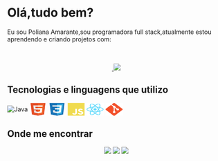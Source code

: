 
<div>
  <h1>Olá,tudo bem?</h1>
  <p>
    Eu sou Poliana Amarante,sou programadora full stack,atualmente estou aprendendo e criando projetos com:
  </p>
  <img src="https://img.shields.io/badge/JavaScript-323330?style=for-the-badge&logo=javascript&logoColor=F7DF1E" alt=""><br>
  <img src="https://img.shields.io/badge/React-20232A?style=for-the-badge&logo=react&logoColor=61DAFB" alt="">

</div>


<div align="center">
    <a href="https://github.com/POLLY1515">
      <img height="150em" src="https://github-readme-stats.vercel.app/api?username=POLLY1515&show_icons=true&theme=dracula&hide_border=false&&layout=compact" alt="">
    <img height="150em" src="https://github-readme-stats.vercel.app/api/top-langs/?username=POLLY1515&theme=dracula&hide_border=false&&layout=compact"/>
    </a>
  </div>

  <div>
    <h2>Tecnologias e linguagens que utilizo</h2>
    <img align="center" alt="Java" height="30" width="40"src="https://img.shields.io/badge/Java-ED8B00.svg?style=for-the-badge&logo=java&logoColor=%23F7DF1E"/>
    <img align="center" alt="HTML" height="30" width="40" src="https://raw.githubusercontent.com/devicons/devicon/master/icons/html5/html5-original.svg">
    <img align="center" alt="CSS" height="30" width="40" src="https://raw.githubusercontent.com/devicons/devicon/master/icons/css3/css3-original.svg">
    <img align="center" alt="Js" height="30" width="40" src="https://raw.githubusercontent.com/devicons/devicon/master/icons/javascript/javascript-plain.svg">
    <img align="center" alt="React" height="30" width="40" src="https://raw.githubusercontent.com/devicons/devicon/master/icons/react/react-original.svg">
    <img align="center" alt="git" height="30" width="40" src="https://raw.githubusercontent.com/devicons/devicon/master/icons/git/git-original.svg">

  </div>

  <h2> Onde me encontrar</h2>
  <div align="center">
    <a href="https://www.instagram.com/polianabeatrizdoamarante/" target="_blank"><img src="https://img.shields.io/badge/-Instagram-%23E4405F?style=for-the-badge&logo=instagram&logoColor=white" target="_blank"></a>
    <a href="https://www.linkedin.com/in/polianaamarante/" target="_blank"><img src="https://img.shields.io/badge/-LinkedIn-%230077B5?style=for-the-badge&logo=linkedin&logoColor=white" target="_blank"></a> 
    <a href="mailto:amarantepolly2030@gmail.com"><img src="https://img.shields.io/badge/-Gmail-%23333?style=for-the-badge&logo=gmail&logoColor=white" target="_blank"></a>
  </div>
